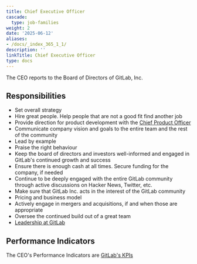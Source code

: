 ```yaml
---
title: Chief Executive Officer
cascade:
  type: job-families
weight: 2
date: '2025-06-12'
aliases:
- /docs/_index_365_1_1/
description: ''
linkTitle: Chief Executive Officer
type: docs
---
```


The CEO reports to the Board of Directors of GitLab, Inc.

## Responsibilities

- Set overall strategy
- Hire great people. Help people that are not a good fit find another job
- Provide direction for product development with the [Chief Product Officer](/job-families/product/chief-product-officer/)
- Communicate company vision and goals to the entire team and the rest of the community
- Lead by example
- Praise the right behaviour
- Keep the board of directors and investors well-informed and engaged in GitLab's continued growth and success
- Ensure there is enough cash at all times. Secure funding for the company, if needed
- Continue to be deeply engaged with the entire GitLab community through active discussions on Hacker News, Twitter, etc.
- Make sure that GitLab Inc. acts in the interest of the GitLab community
- Pricing and business model
- Actively engage in mergers and acquisitions, if and when those are appropriate
- Oversee the continued build out of a great team
- [Leadership at GitLab](/handbook/company/structure/#e-group)

## Performance Indicators

The CEO's Performance Indicators are [GitLab's KPIs](/handbook/company/kpis/#gitlab-kpis)
